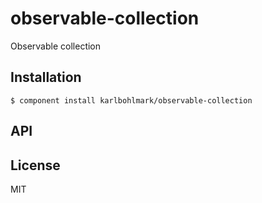 
# observable-collection

  Observable collection

## Installation

    $ component install karlbohlmark/observable-collection

## API

   

## License

  MIT
